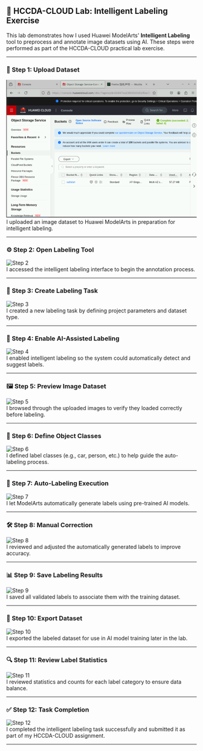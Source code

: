 ## 🧠 HCCDA-CLOUD Lab: Intelligent Labeling Exercise

This lab demonstrates how I used Huawei ModelArts' **Intelligent Labeling** tool to preprocess and annotate image datasets using AI. These steps were performed as part of the HCCDA-CLOUD practical lab exercise.

---

### 📸 Step 1: Upload Dataset
![Step 1](images/1.png)  
I uploaded an image dataset to Huawei ModelArts in preparation for intelligent labeling.

---

### ⚙️ Step 2: Open Labeling Tool
![Step 2](images/step2.png)  
I accessed the intelligent labeling interface to begin the annotation process.

---

### 🧾 Step 3: Create Labeling Task
![Step 3](images/step3.png)  
I created a new labeling task by defining project parameters and dataset type.

---

### 🧠 Step 4: Enable AI-Assisted Labeling
![Step 4](images/step4.png)  
I enabled intelligent labeling so the system could automatically detect and suggest labels.

---

### 🖼️ Step 5: Preview Image Dataset
![Step 5](images/step5.png)  
I browsed through the uploaded images to verify they loaded correctly before labeling.

---

### 🧷 Step 6: Define Object Classes
![Step 6](images/step6.png)  
I defined label classes (e.g., car, person, etc.) to help guide the auto-labeling process.

---

### 🤖 Step 7: Auto-Labeling Execution
![Step 7](images/step7.png)  
I let ModelArts automatically generate labels using pre-trained AI models.

---

### 🛠️ Step 8: Manual Correction
![Step 8](images/step8.png)  
I reviewed and adjusted the automatically generated labels to improve accuracy.

---

### 📊 Step 9: Save Labeling Results
![Step 9](images/step9.png)  
I saved all validated labels to associate them with the training dataset.

---

### 📁 Step 10: Export Dataset
![Step 10](images/step10.png)  
I exported the labeled dataset for use in AI model training later in the lab.

---

### 🔍 Step 11: Review Label Statistics
![Step 11](images/step11.png)  
I reviewed statistics and counts for each label category to ensure data balance.

---

### ✅ Step 12: Task Completion
![Step 12](images/step12.png)  
I completed the intelligent labeling task successfully and submitted it as part of my HCCDA-CLOUD assignment.

---

